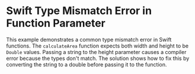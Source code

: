 # Swift Type Mismatch Error in Function Parameter
This example demonstrates a common type mismatch error in Swift functions.  The `calculateArea` function expects both width and height to be `Double` values. Passing a string to the height parameter causes a compiler error because the types don't match.  The solution shows how to fix this by converting the string to a double before passing it to the function.